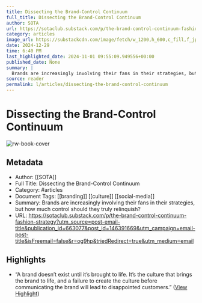 ```yaml
---
title: Dissecting the Brand-Control Continuum
full_title: Dissecting the Brand-Control Continuum
author: SOTA
url: https://sotaclub.substack.com/p/the-brand-control-continuum-fashion-strategy?utm_source=post-email-title&publication_id=663077&post_id=146391669&utm_campaign=email-post-title&isFreemail=false&r=og9hp&triedRedirect=true&utm_medium=email
category: articles
image_url: https://substackcdn.com/image/fetch/w_1200,h_600,c_fill,f_jpg,q_auto:good,fl_progressive:steep,g_auto/https%3A%2F%2Fsubstack-post-media.s3.amazonaws.com%2Fpublic%2Fimages%2F7d9ed1dc-5c12-4e71-aba8-5552767c4979_6944x4861.jpeg
date: 2024-12-29
time: 6:40 PM
last_highlighted_date: 2024-11-01 09:55:09.949556+00:00
published_date: None
summary: |
  Brands are increasingly involving their fans in their strategies, but how much control should they truly relinquish?
source: reader
permalink: l/articles/dissecting-the-brand-control-continuum
---
```

# Dissecting the Brand-Control Continuum

![rw-book-cover](https://substackcdn.com/image/fetch/w_1200,h_600,c_fill,f_jpg,q_auto:good,fl_progressive:steep,g_auto/https%3A%2F%2Fsubstack-post-media.s3.amazonaws.com%2Fpublic%2Fimages%2F7d9ed1dc-5c12-4e71-aba8-5552767c4979_6944x4861.jpeg)

## Metadata
- Author: [[SOTA]]
- Full Title: Dissecting the Brand-Control Continuum
- Category: #articles
- Document Tags: [[branding]] [[culture]] [[social-media]] 
- Summary: Brands are increasingly involving their fans in their strategies, but how much control should they truly relinquish?
- URL: https://sotaclub.substack.com/p/the-brand-control-continuum-fashion-strategy?utm_source=post-email-title&publication_id=663077&post_id=146391669&utm_campaign=email-post-title&isFreemail=false&r=og9hp&triedRedirect=true&utm_medium=email

## Highlights
- “A brand doesn’t exist until it’s brought to life. It’s the culture that brings the brand to life, and a failure to create the culture before communicating the brand will lead to disappointed customers.” ([View Highlight](https://read.readwise.io/read/01jbkjcwf9d2kv3ze4488ecm6k))


